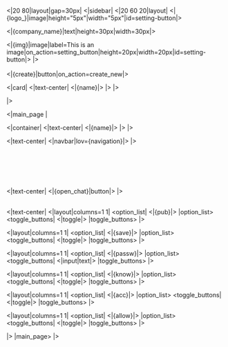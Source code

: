 <|20 80|layout|gap=30px|
<|sidebar|
<|20 60 20|layout|
<|{logo_}|image|height="5px"|width="5px"|id=setting-button|>

<|{company_name}|text|height=30px|width=30px|>

<|{img}|image|label=This is an image|on_action=setting_button|height=20px|width=20px|id=setting-button|>
|>
<br/><br/>
<|{create}|button|on_action=create_new|>

<|card|
<|text-center|
<|{name}|>
|>
|> 

|>

<|main_page |

<|container|
<|text-center|
<|{name}|>
|>
|>

<|text-center|
<|navbar|lov={navigation}|>
|>


<br/><br/><br/><br/><br/>
<|text-center|
<|{open_chat}|button|> 
|><br/><br/>

<|text-center|
<|layout|columns=1 1|
<option_list|
<|{pub}|>
|option_list>
<toggle_buttons|
<|toggle|>
|toggle_buttons>
|>

<|layout|columns=1 1|
<option_list|
<|{save}|>
|option_list>
<toggle_buttons|
<|toggle|>
|toggle_buttons>
|>

<|layout|columns=1 1|
<option_list|
<|{passw}|>
|option_list>
<toggle_buttons|
<|input|text|>
|toggle_buttons>
|>


<|layout|columns=1 1|
<option_list|
<|{know}|>
|option_list>
<toggle_buttons|
<|toggle|>
|toggle_buttons>
|>

<|layout|columns=1 1|
<option_list|
<|{acc}|>
|option_list>
<toggle_buttons|
<|toggle|>
|toggle_buttons>
|>

<|layout|columns=1 1|
<option_list|
<|{allow}|>
|option_list>
<toggle_buttons|
<|toggle|>
|toggle_buttons>
|>


|>
|main_page>
|>
